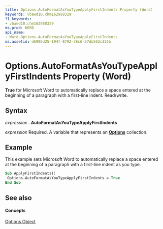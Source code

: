 ```yaml
---
title: Options.AutoFormatAsYouTypeApplyFirstIndents Property (Word)
keywords: vbawd10.chm162988329
f1_keywords:
- vbawd10.chm162988329
ms.prod: WORD
api_name:
- Word.Options.AutoFormatAsYouTypeApplyFirstIndents
ms.assetid: d6995d25-194f-8792-38c6-57db562c332b
---
```



# Options.AutoFormatAsYouTypeApplyFirstIndents Property (Word)

 **True** for Microsoft Word to automatically replace a space entered at the beginning of a paragraph with a first-line indent. Read/write.


## Syntax

 _expression_ . **AutoFormatAsYouTypeApplyFirstIndents**

 _expression_ Required. A variable that represents an **[Options](options-object-word.md)** collection.


## Example

This example sets Microsoft Word to automatically replace a space entered at the beginning of a paragraph with a first-line indent as you type.


```vb
Sub ApplyFirstIndents() 
 Options.AutoFormatAsYouTypeApplyFirstIndents = True 
End Sub
```


## See also


#### Concepts


[Options Object](options-object-word.md)

